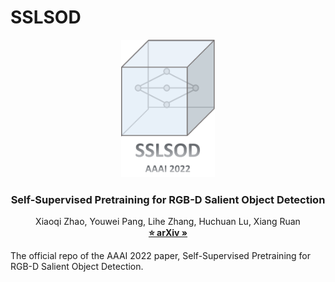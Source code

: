 # SSLSOD
<p align="center">

  <img src="./image/logo.png" alt="Logo" width="150" height="auto">


  <h3 align="center">Self-Supervised Pretraining for RGB-D Salient Object Detection</h3>

  <p align="center">
    Xiaoqi Zhao, Youwei Pang, Lihe Zhang, Huchuan Lu, Xiang Ruan
    <br />
    <a href="https://arxiv.org/abs/2101.12482"><strong>⭐ arXiv »</strong></a>
    <br /> 
  </p>
</p>

The official repo of the AAAI 2022 paper, Self-Supervised Pretraining for RGB-D Salient Object Detection.

